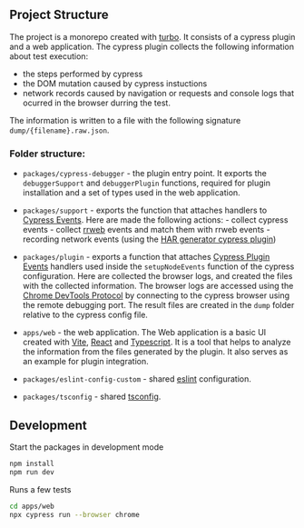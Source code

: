 
## Project Structure

The project is a monorepo created with [turbo](https://turbo.build/repo). It consists of a cypress plugin and a web application.
The cypress plugin collects the following information about test execution: 
- the steps performed by cypress
- the DOM mutation caused by cypress instuctions
- network records caused by navigation or requests and console logs that ocurred in the browser durring the test.

The information is written to a file with the following signature `dump/{filename}.raw.json`.

### Folder structure:

- `packages/cypress-debugger` - the plugin entry point. It exports the `debuggerSupport` and `debuggerPlugin` functions, required for plugin installation and a set of types used in the web application.

- `packages/support` - exports the function that attaches handlers to [Cypress Events](https://docs.cypress.io/api/cypress-api/catalog-of-events). Here are made the following actions:
            - collect cypress events
            - collect [rrweb](https://www.npmjs.com/package/rrweb) events and match them with rrweb events
            - recording network events (using the [HAR generator cypress plugin](https://github.com/NeuraLegion/cypress-har-generator))

- `packages/plugin` - exports a function that attaches [Cypress Plugin Events](https://docs.cypress.io/api/plugins/writing-a-plugin) handlers used inside the `setupNodeEvents` function of the cypress configuration. Here are collected the browser logs, and created the files with the collected information.
The browser logs are accessed using the [Chrome DevTools Protocol](https://chromedevtools.github.io/devtools-protocol/) by connecting to the cypress browser using the remote debugging port.
The result files are created in the `dump` folder relative to the cypress config file.
- `apps/web` - the web application.
The Web application is a basic UI created with [Vite](https://vitejs.dev/), [React](https://react.dev/) and [Typescript](https://www.typescriptlang.org/). It is a tool that helps to analyze the information from the files generated by the plugin. It also serves as an example for plugin integration.
- `packages/eslint-config-custom` - shared [eslint](https://eslint.org/) configuration.

- `packages/tsconfig` - shared [tsconfig](https://www.typescriptlang.org/docs/handbook/tsconfig-json.html).

## Development

Start the packages in development mode

```sh
npm install
npm run dev
```

Runs a few tests

```sh
cd apps/web
npx cypress run --browser chrome
```
